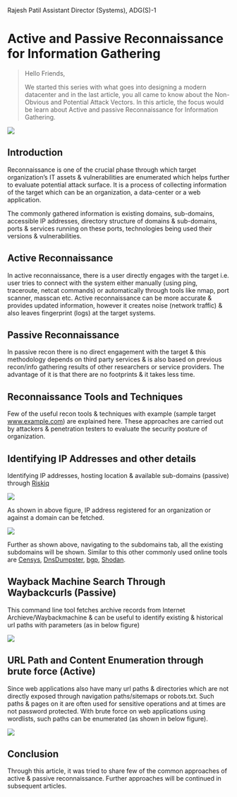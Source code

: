 Rajesh Patil
Assistant Director (Systems), ADG(S)-1

Active and Passive Reconnaissance for Information Gathering
=====================================

> Hello Friends,
>
> We  started  this  series  with  what goes into designing a modern datacenter and in the last article, you all came  to  know  about  the  Non-Obvious and Potential Attack Vectors. In this article, the focus would be learn about Active and passive Reconnaissance for Information Gathering.


![](https://i.ibb.co/dp2D8cM/image.png)

Introduction
---------------
Reconnaissance is one of the crucial phase through which target organization’s IT assets & vulnerabilities are enumerated which helps further to evaluate potential attack surface. 
It is a process of collecting information of the target which can be an organization, a data-center or a web application. 

The commonly gathered information is existing domains, sub-domains, accessible IP addresses, directory structure of domains & sub-domains, ports & services running on these ports, technologies being used their versions & vulnerabilities.

Active Reconnaissance
---------------------
In active reconnaissance, there is a user directly engages with the target i.e. user tries to connect with the system either manually (using ping, traceroute, netcat commands) or automatically through tools like nmap, port scanner, masscan etc. Active reconnaissance can be more accurate & provides updated information, however it creates noise (network traffic) & also leaves fingerprint (logs) at the target systems.

Passive Reconnaissance
----------------------
In passive recon there is no direct engagement with the target & this methodology depends on third party services & is also based on previous recon/info gathering results of other researchers or service providers. The advantage of it is that there are no footprints & it takes less time.

Reconnaissance Tools and Techniques
--------------------------
Few of the useful recon tools & techniques with example (sample target www.example.com) are explained here. These approaches are carried out by attackers & penetration testers to evaluate the security posture of organization.

Identifying IP Addresses and other details
--------------------------------------
Identifying IP addresses, hosting location & available sub-domains (passive) through [Riskiq]

![](https://i.ibb.co/Yp1pswB/image.png)

As shown in above figure, IP address registered for an organization or against a domain can be fetched.

![](https://i.ibb.co/QmscwcZ/image.png)

Further as shown above, navigating to the subdomains tab, all the existing subdomains will be shown.
Similar to this other commonly used online tools are [Censys], [DnsDumpster], [bgp], [Shodan].

Wayback Machine Search Through Waybackcurls (Passive)
-----------------------
This command line tool fetches archive records from Internet Archieve/Waybackmachine & can be useful to identify existing & historical url paths with parameters (as in below figure)

![](https://i.ibb.co/kxBjM9B/image.png)

URL Path and Content Enumeration through brute force (Active)
----------------------------
Since web applications also have many url paths & directories which are not directly exposed through navigation paths/sitemaps or robots.txt. Such paths & pages on it are often used for sensitive operations and at times are not password protected. With brute force on web applications using wordlists, such paths can be enumerated (as shown in below figure).

![](https://i.ibb.co/fHz7ZYJ/image.png)

Conclusion
---------------
Through this article, it was tried to share few of the common approaches of active & passive reconnaissance. Further approaches will be continued in subsequent articles.






[Riskiq]: https://community.riskiq.com
[Censys]: https://censys.io 
[DnsDumpster]: https://dnsdumpster.com
[bgp]: https://bgp.he.net
[Shodan]: https://www.shodan.io

